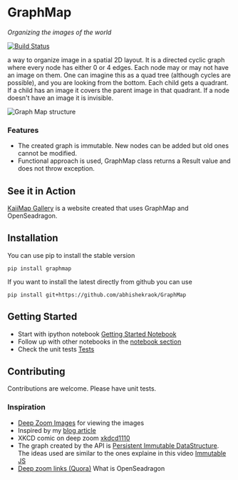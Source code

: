 # GraphMap
*Organizing the images of the world*

[![Build Status](https://travis-ci.org/abhishekraok/GraphMap.svg?branch=master)](https://travis-ci.org/abhishekraok/GraphMap)

a way to organize image in a spatial 2D layout.
It is a directed cyclic graph where every node has either 0 or 4 edges. 
Each node may or may not have an image on them. 
One can imagine this as a quad tree (although cycles are possible), and you are looking from the bottom. 
Each child gets a quadrant. If a child has an image it covers the parent image in that quadrant.
If a node doesn't have an image it is invisible. 

![Graph Map structure](https://artmapstore.blob.core.windows.net/firstnodes/photos/node_image2.png)

### Features
- The created graph is immutable. New nodes can be added but old ones cannot be modified.
- Functional approach is used, GraphMap class returns a Result value and does not throw exception.


## See it in Action
[KaiiMap Gallery](http://kaiimap.org/gallery) is a website created that uses GraphMap and OpenSeadragon. 


## Installation
You can use pip to install the stable version

`pip install graphmap`

If you want to install the latest directly from github you can use

`pip install git+https://github.com/abhishekraok/GraphMap`



## Getting Started
- Start with ipython notebook [Getting Started Notebook](./notebook/Getting_Started.ipynb)
- Follow up with other notebooks in the [notebook section](./notebook/)
- Check the unit tests [Tests](./tests/)

## Contributing
Contributions are welcome. 
Please have unit tests.

### Inspiration
- [Deep Zoom Images](https://msdn.microsoft.com/en-us/library/cc645077%28v=vs.95%29.aspx?f=255&MSPPError=-2147217396) for viewing the images
- Inspired by my [blog article](http://blog.abhishekrao.org/2013/11/multi-level-attack.html)
- XKCD comic on deep zoom [xkdcd1110](http://dump.ventero.de/xkcd1110/open.html) 
- The graph created by the API is [Persistent Immutable DataStructure](https://en.wikipedia.org/wiki/Persistent_data_structure). The ideas used are similar to the ones explaine in this video [Immutable JS](http://facebook.github.io/immutable-js/)
- [Deep zoom links (Quora)](https://www.quora.com/What-is-Seadragon-used-for-and-how-does-it-work-in-really-simple-laymen-terms) What is OpenSeadragon
